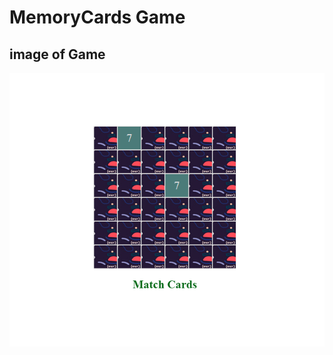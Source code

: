 # MemoryCards Game

## image of Game 

![Game page](https://github.com/salararjmandpour/back-End-Project-/blob/main/2-memoryGameCards/image/image.png)
